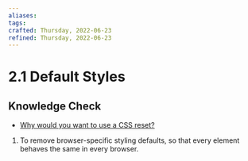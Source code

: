 ```yaml
---
aliases: 
tags: 
crafted: Thursday, 2022-06-23
refined: Thursday, 2022-06-23
---
```


# 2.1 Default Styles

## Knowledge Check

- [Why would you want to use a CSS reset?](https://www.theodinproject.com/lessons/node-path-intermediate-html-and-css-default-styles#default-styles)

1. To remove browser-specific styling defaults, so that every element behaves the same in every browser.
